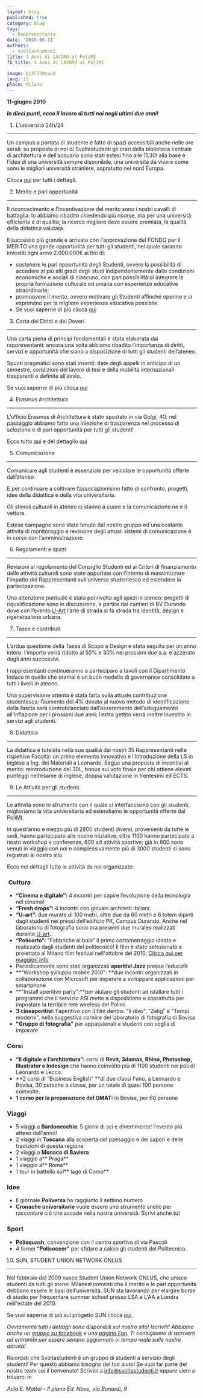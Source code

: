 ```yaml
---
layout: blog
published: true
category: blog
tags:
  - Rappresentanza
date: '2010-06-11'
authors:
  - Svoltastudenti
title: 3 Anni di LAVORO al PoliMI
fb_title: 3 Anni di LAVORO al PoliMI

image: bj3l739cwc8
lang: it
place: Milano
---
```


**11-giugno 2010**

_**In dieci punti, ecco il lavoro di tutti noi negli ultimi due anni!**_

1. L’università 24h/24
----------------------

Un campus a portata di studente è fatto di spazi accessibili anche nelle ore serali: su proposta di noi di Svoltastudenti gli orari della biblioteca centrale di architettura e dell’acquario sono stati estesi fino alle 11.30! alla base è l’idea di una università sempre disponibile, una università da vivere come sono le migliori università straniere, sopratutto nel nord Europa.

Clicca [qui](http://www.svoltastudenti.it/progetti/2424) per tutti i dettagli.

2. Merito e pari opportunità
----------------------------

Il riconoscimento e l’incentivazione del merito sono i nostri cavalli di battaglia: lo abbiamo ribadito chiedendo più risorse, ma per una università efficiente e di qualità; la ricerca migliore deve essere premiata, la qualità della didattica valutata.

Il successo più grande è arrivato con l'approvazione del FONDO per il MERITO una gande opportunità per tutti gli studenti, nel quale saranno investiti ogni anno 2.000.000€ ai fini di:  

*   sostenere le pari opportunità degli Studenti, ovvero la possibilità di accedere ai più alti gradi degli studi indipendentemente dalle condizioni economiche e sociali di ciascuno, con pari possibilità di integrare la propria formazione culturale ed umana con esperienze educative straordinarie;
*   promuovere il merito, ovvero motivare gli Studenti affinché operino e si esprimano per la migliore esperienza educativa possibile.
*   Se vuoi saperne di più clicca [qui](http://www.svoltastudenti.it/rappresentanza/istituito-fondo-merito-2m)

3. Carta dei Diritti e dei Doveri
---------------------------------

Una carta piena di principi fondamentali è stata elaborata dai rappresentanti: ancora una volta abbiamo ribadito l’importanza di diritti, servizi e opportunità che siano a disposizione di tutti gli studenti dell’ateneo.

Spunti pragmatici sono stati inseriti: date degli appelli in anticipo di un semestre, condizioni del lavoro di tesi e della mobilità internazionali trasparenti e definite all’avvio.

Se vuoi saperne di più clicca [qui](http://www.svoltastudenti.it/blogs/antoniomazzitelli/vigore-carta-dei-diritti-doveri-degli-studenti)

4. Erasmus Architettura
-----------------------

L’ufficio Erasmus di Architettura è stato spostato in via Golgi, 40: nel passaggio abbiamo fatto una iniezione di trasparenza nel processo di selezione e di pari opportunità per tutti gli studenti!

Ecco tutto [qui](http://www.svoltastudenti.it/news/erasmus-studesk-1) e del dettaglio [qui](http://www.svoltastudenti.it/blogs/daniele/proposte-potenziamento-dei-programmi-erasmus)

5. Comunicazione
----------------

Comunicare agli studenti è essenziale per veicolare le opportunità offerte dall’ateneo.

E per continuare a coltivare l’associazionismo fatto di confronto, progetti, idee della didattica e della vita universitaria.

Gli stimoli culturali in ateneo ci stanno a cuore e la comunicazione ne è il vettore.

Estese campagne sono state tenute dal nostro gruppo ed una costante attività di monitoraggio e revisione degli attuali sistemi di comunicazione è in corso con l’amministrazione.

6. Regolamenti e spazi
----------------------

Revisioni al regolamento del Consiglio Studenti ed ai Criteri di finanziamento delle attività culturali sono state apportate con l’intento di massimizzare l’impatto dei Rappresentanti sull’universo studentesco ed estendere la partecipazione.

Una attenzione puntuale è stata poi rivolta agli spazi in ateneo: progetti di riqualificazione sono in discussione, a partire dai cantieri di BV Durando dove con l’evento [U-Art](http://www.svoltastudenti.it/uart/) l’arte di strada si fa strada tra identità, design e rigenerazione urbana.

7. Tasse e contributi
---------------------

L’ardua questione della Tassa di Scopo a Design è stata seguita per un anno intero: l’importo verrà ridotto al 50% e 30% nei prossimi due a.a. e azzerato dagli anni successivi.

I rappresentanti continueranno a partecipare a tavoli con il Dipartimento Indaco in quello che oramai è un buon modello di governance consolidato a tutti i livelli in ateneo.

Una supervisione attenta è stata fatta sulla attuale contribuzione studentesca: l’aumento del 4% dovuto al nuovo metodo di identificazione della fascia sarà controbilanciato dall’azzeramento dell’adeguamento all’inflazione per i prossimi due anni; l’extra gettito verrà inoltre investito in servizi agli studenti.

8. Didattica
------------

La didattica è tutelata nella sua qualità dai nostri 35 Rappresentanti nelle rispettive Facoltà: un primo elemento innovativo è l’introduzione della LS in inglese a Ing. dei Materiali a Leonardo. Segue una proposta di incentivi al merito: reintroduzione del 30L, bonus sul voto finale per chi ottiene elevati punteggi nell’esame di inglese, doppia valutazione in trentesimi ed ECTS.

9. Le Attività per gli studenti
-------------------------------

Le attività sono lo strumento con il quale ci interfacciamo con gli studenti, miglioriamo la vita universitaria ed estendiamo le opportunità offerte dal PoliMI.

In quest’anno e mezzo più di 2800 studenti diversi, provenienti da tutte le sedi, hanno partecipato alle nostre iniziative; oltre 1100 hanno partecipato a nostri workshop e conferenze, 600 ad attività sportive; già in 800 sono venuti in viaggio con noi e complessivamente più di 3000 studenti si sono registrati al nostro sito

Ecco nel dettagli tutte le attività da noi organizzate:

###  Cultura

*   **“Cinema e digitale”:** 4 incontri per capire l’evoluzione della tecnologia nel cinema! 
*   **“Fresh drops”:** 4 incontri con giovani architetti italiani.
*   **“U-art”:** due murate di 100 metri, altre due da 60 metri e 6 totem dipinti dagli studenti nei pressi dell’edificio PK, Campus Durando. Anche nel laboratorio di fotografia sono ora presenti due murales realizzati durante [U-art](http://www.svoltastudenti.it/uart).
*   **“Policorto”:** “Fabbriche al buio” il primo cortometraggio ideato e realizzato dagli studenti del politecnico! Il film è stato selezionato e proiettato al Milano film festival nell'ottobre del 2010. [Clicca qui per maggiori info](http://www.svoltastudenti.it/polilife/policorto/policorto-al-milano-film-festival) 
*   Periodicamente sono stati organizzati **aperitivi Jazz** presso l’educafè
*   **"Workshop sviluppo mobile 2010": **due incontri organizzati in collaborazione con Microsoft per imparare a sviluppare applicazioni per smartphone
*   **"Install aperitivo party":**per aiutare gli studenti ad istallare tutti i programmi che il servizio ASI mette a disposizione e soprattutto per impostare la terribile rete wireless del Polimi.
*   **3 cineaperitivi**: l'aperitivo con il film dentro: "Il divo", "Zelig" e "Tempi moderni", nella suggestiva cornice del laboratorio di fotografia di Bovisa
*   **"Gruppo di fotografia"** per appassionati e studenti con voglia di imparare

### Corsi

*   **“Il digitale e l’architettura”:** corsi di **Revit, 3dsmax, Rhino, Photoshop, Illustrator e Indesign** che hanno coinvolto più di 1100 studenti nei poli di Leonardo e Lecco.
*   **2 corsi di “Business English” **di due classi l'uno, a Leonardo e Bovisa, 30 persone a classe, per un totale di quasi 100 persone coinvolte.
*   **1 corso per la preparazione del GMAT:** in Bovisa, per 60 persone

### Viaggi

*   5 viaggi a **Bardonecchia**: 5 giorni di sci e divertimento! l'evento più atteso dell'anno!
*   2 viaggi in **Toscana** alla scoperta del paesaggio e dei sapori e delle tradizioni di questa regione
*   2 viaggi a **Monaco di Baviera**
*   1 viaggio a** Praga**
*   1 viaggio a** Roma**
*   1 tour in battello sul** lago di Como**

### Idee

*   Il giornale **Poliversa** ha raggiunto il settimo numero
*   **Cronache universitarie** vuole essere uno strumento snello per raccontare ciò che accade nella nostra università. Scrivi anche tu!

### Sport

*   **Polisquash**, convenzione con il centro sportivo di via Pascoli
*   4 tornei **“Polisoccer”** per sfidare a calcio gli studenti del Politecnico.

10. SUN, STUDENT UNION NETWORK ONLUS
------------------------------------

Nel febbraio del 2009 nasce Student Union Network ONLUS, che unisce studenti da tutti gli atenei Milanesi convinti che il merito e le pari opportunità debbano essere le basi dell’università. SUN sta lavorando per elargire borse di studio per frequentare summer school presso LSA e L'AA a Londra nell'estate del 2010.

Se vuoi saperne di più sul progetto SUN clicca [qui](http://www.studentunionnetwork.it/).

_Ovviamente tutti i dettagli sono disponibili sul nostro sito! Iscriviti! Abbiamo anche un [gruppo su facebook](https://www.facebook.com/group.php?gid=21105444048) e una [pagina Fan](https://www.facebook.com/pages/Svolta-Studenti/99514949693). Ti consigliamo di iscriverti ad entrambi per essere sempre aggiornato in tempo reale sulle nostre attività!_

Ricordati che Svoltastudenti è un gruppo di studenti a servizio degli studenti! Per questo abbiamo bisogno del tuo aiuto! Se vuoi far parte del nostro team sei il benvenuto! Scrivici a [info@svoltastudenti.it](mailto:Info@svoltastudenti.it) oppure vieni a trovarci in

_Aula E. Mattei – II piano Ed. Nave, via Bonardi, 9_
